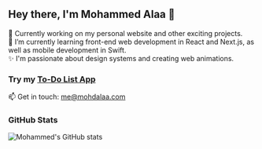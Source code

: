 ## Hey there, I'm Mohammed Alaa 👋

🔭 Currently working on my personal website and other exciting projects.  
🌱 I’m currently learning front-end web development in React and Next.js, as well as mobile development in Swift.  
✨ I'm passionate about design systems and creating web animations.

### Try my [To-Do List App](https://todo-app-mohdalaa.vercel.app)

📫 Get in touch: [me@mohdalaa.com](mailto:me@mohdalaa.com)


### GitHub Stats
![Mohammed's GitHub stats](https://github-readme-stats.vercel.app/api?username=m7md1alaa&hide=contribs,prs)
